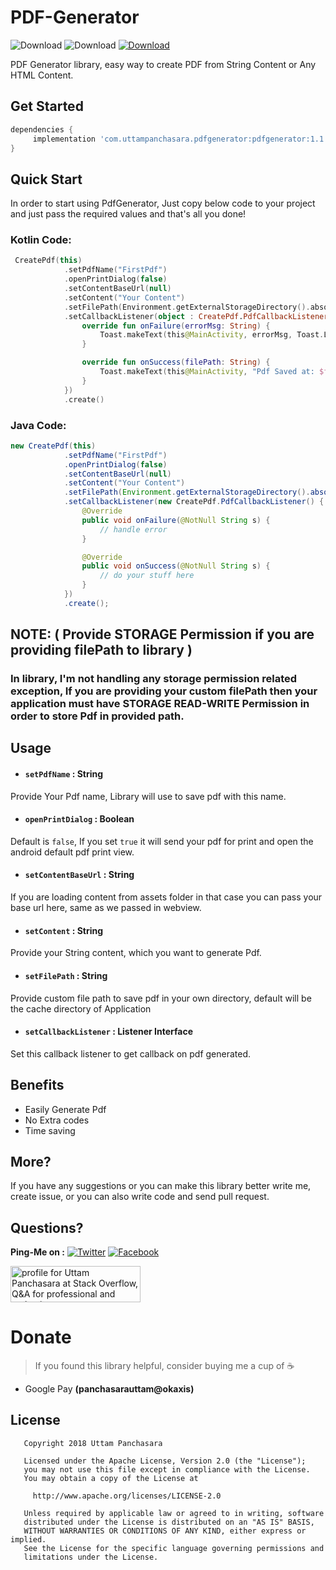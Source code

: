 # PDF-Generator
![Download](https://img.shields.io/badge/Download-1.1-blue.svg) ![Download](https://img.shields.io/badge/API-%2B21-brightgreen.svg) [![Download](https://img.shields.io/badge/Android%20Arsenal-PDF%20Generator-red.svg)](https://android-arsenal.com/details/1/7355)

PDF Generator library, easy way to create PDF from String Content or Any HTML Content.

## Get Started

```gradle
dependencies {
     implementation 'com.uttampanchasara.pdfgenerator:pdfgenerator:1.1'
}
```

## Quick Start
In order to start using PdfGenerator, Just copy below code to your project and just pass the required values and that's all you done!


### Kotlin Code:
```kotlin
 CreatePdf(this)
            .setPdfName("FirstPdf")
            .openPrintDialog(false)
            .setContentBaseUrl(null)
            .setContent("Your Content")
            .setFilePath(Environment.getExternalStorageDirectory().absolutePath + "/MyPdf")
            .setCallbackListener(object : CreatePdf.PdfCallbackListener {
                override fun onFailure(errorMsg: String) {
                    Toast.makeText(this@MainActivity, errorMsg, Toast.LENGTH_SHORT).show()
                }

                override fun onSuccess(filePath: String) {
                    Toast.makeText(this@MainActivity, "Pdf Saved at: $filePath", Toast.LENGTH_SHORT).show()
                }
            })
            .create()
```


### Java Code:
```java
new CreatePdf(this)
            .setPdfName("FirstPdf")
            .openPrintDialog(false)
            .setContentBaseUrl(null)
            .setContent("Your Content")
            .setFilePath(Environment.getExternalStorageDirectory().absolutePath + "/MyPdf")
            .setCallbackListener(new CreatePdf.PdfCallbackListener() {
                @Override
                public void onFailure(@NotNull String s) {
                    // handle error
                }

                @Override
                public void onSuccess(@NotNull String s) {
                    // do your stuff here
                }
            })
            .create();
```
## NOTE: ( Provide STORAGE Permission if you are providing filePath to library )
### In library, I'm not handling any storage permission related exception, If you are providing your custom filePath then your application must have STORAGE READ-WRITE Permission in order to store Pdf in provided path. 

## Usage

- #### `setPdfName` : String
Provide Your Pdf name, Library will use to save pdf with this name.


- #### `openPrintDialog` : Boolean
Default is `false`, If you set `true` it will send your pdf for print and open the android default pdf print view.


- #### `setContentBaseUrl` : String
If you are loading content from assets folder in that case you can pass your base url here, same as we passed in webview.


- #### `setContent` : String
Provide your String content, which you want to generate Pdf.


- #### `setFilePath` : String
Provide custom file path to save pdf in your own directory, default will be the cache directory of Application

- #### `setCallbackListener` : Listener Interface
Set this callback listener to get callback on pdf generated.

## Benefits
- Easily Generate Pdf
- No Extra codes
- Time saving

## More?
If you have any suggestions or you can make this library better write me, create issue, or you can also write code and send pull request.

## Questions?
 
**Ping-Me on :**  [![Twitter](https://img.shields.io/badge/Twitter-%40UTM__Panchasara-blue.svg)](https://twitter.com/UTM_Panchasara)
[![Facebook](https://img.shields.io/badge/Facebook-Uttam%20Panchasara-blue.svg)](https://www.facebook.com/UttamPanchasara94)


<a href="https://stackoverflow.com/users/5719935/uttam-panchasara">
<img src="https://stackoverflow.com/users/flair/5719935.png" width="208" height="58" alt="profile for Uttam Panchasara at Stack Overflow, Q&amp;A for professional and enthusiast programmers" title="profile for Uttam Panchasara at Stack Overflow, Q&amp;A for professional and enthusiast programmers">
</a>


# Donate
> If you found this library helpful, consider buying me a cup of :coffee:
- Google Pay **(panchasarauttam@okaxis)**

## License

```
   Copyright 2018 Uttam Panchasara

   Licensed under the Apache License, Version 2.0 (the "License");
   you may not use this file except in compliance with the License.
   You may obtain a copy of the License at

     http://www.apache.org/licenses/LICENSE-2.0

   Unless required by applicable law or agreed to in writing, software
   distributed under the License is distributed on an "AS IS" BASIS,
   WITHOUT WARRANTIES OR CONDITIONS OF ANY KIND, either express or implied.
   See the License for the specific language governing permissions and
   limitations under the License.
```
